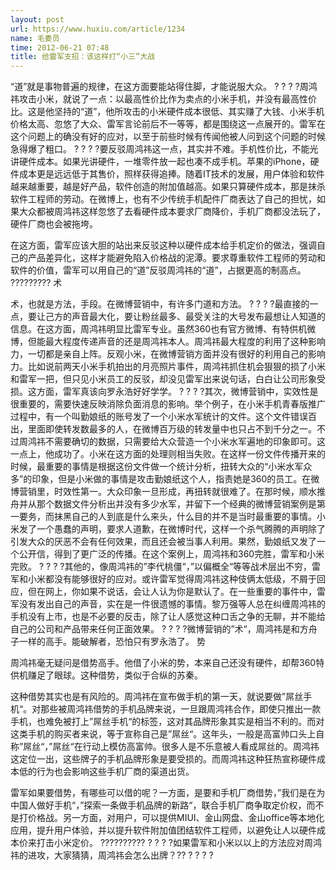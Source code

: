 ```yaml
---
layout: post
url: https://www.huxiu.com/article/1234
name: 毛委员
time: 2012-06-21 07:48
title: 给雷军支招：该这样打“小三”大战
---
```

“道”就是事物普遍的规律，在这方面要能站得住脚，才能说服大众。 ? ? ? ?周鸿祎攻击小米，就说了一点：以最高性价比作为卖点的小米手机，并没有最高性价比。这是他坚持的“道”，他所攻击的小米硬件成本很低、其实赚了大钱、小米手机价格太高、忽悠了大众、雷军言论前后不一等等，都是围绕这一点展开的。雷军在这个问题上的确没有好的应对，以至于前些时候有传闻他被人问到这个问题的时候急得爆了粗口。 ? ? ? ?要反驳周鸿祎这一点，其实并不难。手机性价比，不能光讲硬件成本。如果光讲硬件，一堆零件放一起也凑不成手机。苹果的iPhone，硬件成本更是远远低于其售价，照样获得追捧。随着IT技术的发展，用户体验和软件越来越重要，越是好产品，软件创造的附加值越高。如果只算硬件成本，那是抹杀软件工程师的劳动。在微博上，也有不少传统手机配件厂商表达了自己的担忧，如果大众都被周鸿祎这样忽悠了去看硬件成本要求厂商降价，手机厂商都没法玩了，硬件厂商也会被拖垮。

在这方面，雷军应该大胆的站出来反驳这种以硬件成本给手机定价的做法，强调自己的产品差异化，这样才能避免陷入价格战的泥潭。要求尊重软件工程师的劳动和软件的价值，雷军可以用自己的“道”反驳周鸿祎的“道”，占据更高的制高点。 ????????? 术

术，也就是方法，手段。在微博营销中，有许多门道和方法。 ? ? ? ?最直接的一点，要让己方的声音最大化，要让粉丝最多、最受关注的大号发布最想让人知道的信息。在这方面，周鸿祎明显比雷军专业。虽然360也有官方微博、有特供机微博，但能最大程度传递声音的还是周鸿祎本人。周鸿祎最大程度的利用了这种影响力，一切都是亲自上阵。反观小米，在微博营销方面并没有很好的利用自己的影响力。比如说前两天小米手机拍出的月亮照片事件，周鸿祎抓住机会狠狠的损了小米和雷军一把，但只见小米员工的反驳，却没见雷军出来说句话，白白让公司形象受损。这方面，雷军真该向罗永浩好好学学。 ? ? ? ?其次，微博营销中，实效性是很重要的，需要快速反映消除负面消息的影响。举个例子，在小米手机青春版推广过程中，有一个叫勤娘纸的账号发了一个小米水军统计的文件。这个文件错误百出，里面即使转发数最多的人，在微博百万级的转发量中也只占不到千分之一。不过周鸿祎不需要确切的数据，只需要给大众营造一个小米水军遍地的印象即可。这一点上，他成功了。小米在这方面的处理则相当失败。在这样一份文件传播开来的时候，最重要的事情是根据这份文件做一个统计分析，扭转大众的“小米水军众多”的印象，但是小米做的事情是攻击勤娘纸这个人，指责她是360的员工。在微博营销里，时效性第一。大众印象一旦形成，再扭转就很难了。在那时候，顺水推舟并从那个数据文件分析出并没有多少水军，并留下一个经典的微博营销案例是第一要务，而抹黑自己的人到底是什么来头，什么目的并不是当时最重要的事情。小米发了一个愚蠢的声明，要求人道歉，在微博时代，这样一个杀气腾腾的声明除了引发大众的厌恶不会有任何效果，而且还会被当事人利用。果然，勤娘纸又发了一个公开信，得到了更广泛的传播。在这个案例上，周鸿祎和360完胜，雷军和小米完败。 ? ? ? ?其他的，像周鸿祎的”李代桃僵“，”以偏概全“等等战术层出不穷，雷军和小米都没有能够很好的应对。或许雷军觉得周鸿祎这种伎俩太低级，不屑于回应，但在网上，你如果不说话，会让人认为你是默认了。在一些重要的事件中，雷军没有发出自己的声音，实在是一件很遗憾的事情。黎万强等人总在纠缠周鸿祎的手机没有上市，也是不必要的反击，除了让人感觉这种口舌之争的无聊，并不能给自己的公司和产品带来任何正面效果。 ? ? ? ?微博营销的”术“，周鸿祎是和方舟子一样的高手。能破解者，恐怕只有罗永浩了。 势

周鸿祎毫无疑问是借势高手。他借了小米的势，本来自己还没有硬件，却帮360特供机赚足了眼球。这种借势，类似于合纵的苏秦。

这种借势其实也是有风险的。周鸿祎在宣布做手机的第一天，就说要做”屌丝手机“。对那些被周鸿祎借势的手机品牌来说，一旦跟周鸿祎合作，即使只推出一款手机，也难免被打上”屌丝手机“的标签，这对其品牌形象其实是相当不利的。而对这类手机的购买者来说，等于宣称自己是”屌丝“。这年头，一般是高富帅口头上自称”屌丝“，”屌丝“在行动上模仿高富帅。很多人是不乐意被人看成屌丝的。周鸿祎这定位一出，这些牌子的手机品牌形象是要受损的。而周鸿祎这种狂热宣称硬件成本低的行为也会影响这些手机厂商的渠道出货。

雷军如果要借势，有哪些可以借的呢？一方面，是要和手机厂商借势，”我们是在为中国人做好手机“，”探索一条做手机品牌的新路“，联合手机厂商争取定价权，而不是打价格战。另一方面，对用户，可以提供MIUI、金山网盘、金山office等本地化应用，提升用户体验，并以提升软件附加值团结软件工程师，以避免让人以硬件成本价来打击小米定价。 ?????????? ? ? ? ?如果雷军和小米以以上的方法应对周鸿祎的进攻，大家猜猜，周鸿祎会怎么出牌？?? ? ? ? ?

